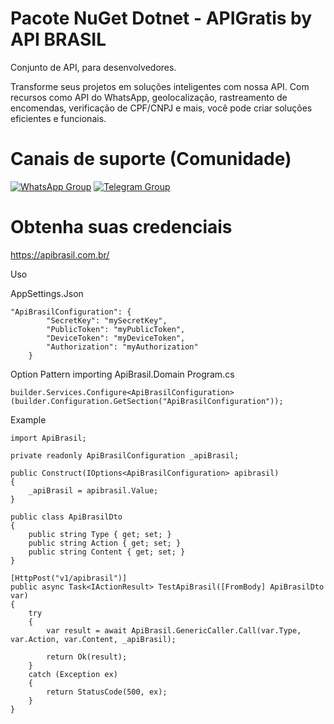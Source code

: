 # Pacote NuGet Dotnet - APIGratis by API BRASIL
Conjunto de API, para desenvolvedores.

Transforme seus projetos em soluções inteligentes com nossa API. Com recursos como API do WhatsApp, geolocalização, rastreamento de encomendas, verificação de CPF/CNPJ e mais, você pode criar soluções eficientes e funcionais.

# Canais de suporte (Comunidade)
[![WhatsApp Group](https://img.shields.io/badge/WhatsApp-Group-25D366?logo=whatsapp)](https://chat.whatsapp.com/KsPendingrUGIPWvUBYAjI1ogaGs)
[![Telegram Group](https://img.shields.io/badge/Telegram-Group-32AFED?logo=telegram)](https://t.me/apigratisoficial)

# Obtenha suas credenciais
https://apibrasil.com.br/

Uso 

AppSettings.Json
```
"ApiBrasilConfiguration": {
        "SecretKey": "mySecretKey",
        "PublicToken": "myPublicToken",
        "DeviceToken": "myDeviceToken",
        "Authorization": "myAuthorization"
    }
```

Option Pattern importing ApiBrasil.Domain
Program.cs
```
builder.Services.Configure<ApiBrasilConfiguration>(builder.Configuration.GetSection("ApiBrasilConfiguration"));
```

Example
```
import ApiBrasil;

private readonly ApiBrasilConfiguration _apiBrasil;

public Construct(IOptions<ApiBrasilConfiguration> apibrasil)
{
    _apiBrasil = apibrasil.Value;
}

public class ApiBrasilDto
{
    public string Type { get; set; }
    public string Action { get; set; }
    public string Content { get; set; }
}

[HttpPost("v1/apibrasil")]
public async Task<IActionResult> TestApiBrasil([FromBody] ApiBrasilDto var)
{
    try
    {
        var result = await ApiBrasil.GenericCaller.Call(var.Type, var.Action, var.Content, _apiBrasil);

        return Ok(result);
    }
    catch (Exception ex)
    {
        return StatusCode(500, ex);
    }
}
```
